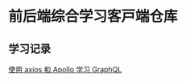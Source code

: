 # 前后端综合学习客戸端仓库

## 学习记录

[使用 axios 和 Apollo 学习 GraphQL](https://setsuikihyoryu.github.io/programming/front-back-connect/graphql/vue-express-graphql.html)
